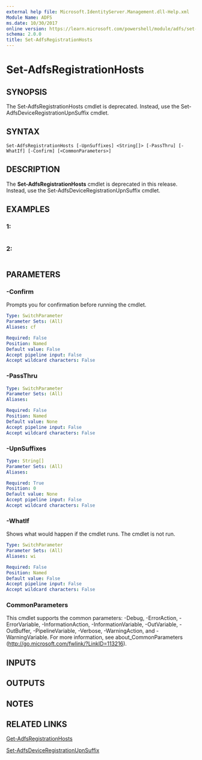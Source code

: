 ```yaml
---
external help file: Microsoft.IdentityServer.Management.dll-Help.xml
Module Name: ADFS
ms.date: 10/30/2017
online version: https://learn.microsoft.com/powershell/module/adfs/set-adfsregistrationhosts?view=windowsserver2012r2-ps&wt.mc_id=ps-gethelp
schema: 2.0.0
title: Set-AdfsRegistrationHosts
---
```


# Set-AdfsRegistrationHosts

## SYNOPSIS
The Set-AdfsRegistrationHosts cmdlet is deprecated.
Instead, use the Set-AdfsDeviceRegistrationUpnSuffix cmdlet.

## SYNTAX

```
Set-AdfsRegistrationHosts [-UpnSuffixes] <String[]> [-PassThru] [-WhatIf] [-Confirm] [<CommonParameters>]
```

## DESCRIPTION
The **Set-AdfsRegistrationHosts** cmdlet is deprecated in this release.
Instead, use the Set-AdfsDeviceRegistrationUpnSuffix cmdlet.

## EXAMPLES

### 1:
```

```

### 2:
```

```

## PARAMETERS

### -Confirm
Prompts you for confirmation before running the cmdlet.

```yaml
Type: SwitchParameter
Parameter Sets: (All)
Aliases: cf

Required: False
Position: Named
Default value: False
Accept pipeline input: False
Accept wildcard characters: False
```

### -PassThru


```yaml
Type: SwitchParameter
Parameter Sets: (All)
Aliases: 

Required: False
Position: Named
Default value: None
Accept pipeline input: False
Accept wildcard characters: False
```

### -UpnSuffixes


```yaml
Type: String[]
Parameter Sets: (All)
Aliases: 

Required: True
Position: 0
Default value: None
Accept pipeline input: False
Accept wildcard characters: False
```

### -WhatIf
Shows what would happen if the cmdlet runs.
The cmdlet is not run.

```yaml
Type: SwitchParameter
Parameter Sets: (All)
Aliases: wi

Required: False
Position: Named
Default value: False
Accept pipeline input: False
Accept wildcard characters: False
```

### CommonParameters
This cmdlet supports the common parameters: -Debug, -ErrorAction, -ErrorVariable, -InformationAction, -InformationVariable, -OutVariable, -OutBuffer, -PipelineVariable, -Verbose, -WarningAction, and -WarningVariable. For more information, see about_CommonParameters (http://go.microsoft.com/fwlink/?LinkID=113216).

## INPUTS

## OUTPUTS

## NOTES

## RELATED LINKS

[Get-AdfsRegistrationHosts](./Get-AdfsRegistrationHosts.md)

[Set-AdfsDeviceRegistrationUpnSuffix](./Set-AdfsDeviceRegistrationUpnSuffix.md)

